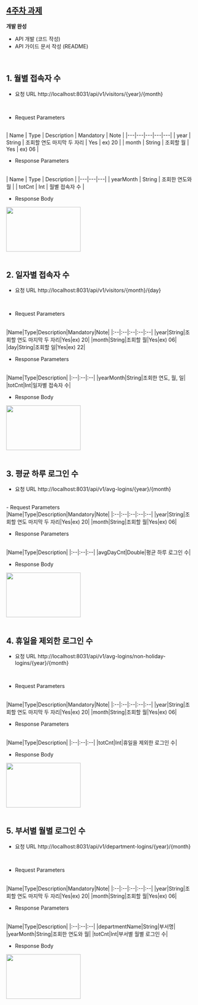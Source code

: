 ## [4주차 과제]([https://github.com/pia01190/comento-bootcamp/tree/main/3%EC%A3%BC%EC%B0%A8_%EA%B3%BC%EC%A0%9C](https://github.com/pia01190/comento-bootcamp/tree/main/4%EC%A3%BC%EC%B0%A8_%EA%B3%BC%EC%A0%9C))
**개발 완성**
- API 개발 (코드 작성)
- API 가이드 문서 작성 (README)

<br>

## 1. 월별 접속자 수
- 요청 URL
http://localhost:8031/api/v1/visitors/{year}/{month}
<br>

- Request Parameters
<br>
| Name | Type | Description | Mandatory | Note |
|---|---|---|---|---|
| year | String | 조회할 연도 마지막 두 자리 | Yes | ex) 20 |
| month | String | 조회할 월 | Yes | ex) 06 |
<br>

- Response Parameters
<br>
| Name | Type | Description |
|---|---|---|
| yearMonth | String | 조회한 연도와 월 |
| totCnt | Int | 월별 접속자 수 |
<br>

- Response Body
<img src="https://github.com/user-attachments/assets/affff0bf-034b-43e1-b9ef-b20a971311a0" width="200" height="120"/>

<br>
<br>

## 2. 일자별 접속자 수
- 요청 URL
http://localhost:8031/api/v1/visitors/{month}/{day}
<br>

- Request Parameters
<br>
|Name|Type|Description|Mandatory|Note|
|:--|:--|:--|:--|:--|
|year|String|조회할 연도 마지막 두 자리|Yes|ex) 20|
|month|String|조회할 월|Yes|ex) 06|
|day|String|조회할 일|Yes|ex) 22|
<br>

- Response Parameters
<br>
|Name|Type|Description|
|:--|:--|:--|
|yearMonth|String|조회한 연도, 월, 일|
|totCnt|Int|일자별 접속자 수|
<br>

- Response Body
<img src="https://github.com/user-attachments/assets/d4caf8de-ecd9-409b-8909-8330f65eafcf" width="200" height="120"/>

<br>
<br>

## 3. 평균 하루 로그인 수
- 요청 URL
http://localhost:8031/api/v1/avg-logins/{year}/{month}
<br>
- Request Parameters
<br>
|Name|Type|Description|Mandatory|Note|
|:--|:--|:--|:--|:--|
|year|String|조회할 연도 마지막 두 자리|Yes|ex) 20|
|month|String|조회할 월|Yes|ex) 06|
<br>

- Response Parameters
<br>
|Name|Type|Description|
|:--|:--|:--|
|avgDayCnt|Double|평균 하루 로그인 수|
<br>

- Response Body
<img src="https://github.com/user-attachments/assets/1210ae05-b820-4927-8ff2-4d49e4b9fee0" width="200" height="120"/>

<br>
<br>

## 4. 휴일을 제외한 로그인 수
- 요청 URL
http://localhost:8031/api/v1/avg-logins/non-holiday-logins/{year}/{month}
<br>

- Request Parameters
<br>
|Name|Type|Description|Mandatory|Note|
|:--|:--|:--|:--|:--|
|year|String|조회할 연도 마지막 두 자리|Yes|ex) 20|
|month|String|조회할 월|Yes|ex) 06|
<br>

- Response Parameters
<br>
|Name|Type|Description|
|:--|:--|:--|
|totCnt|Int|휴일을 제외한 로그인 수|
<br>

- Response Body
<img src="https://github.com/user-attachments/assets/869139a5-dbbf-4899-bb5b-f842f3442dd9" width="200" height="120"/>

<br>
<br>

## 5. 부서별 월별 로그인 수
- 요청 URL
http://localhost:8031/api/v1/department-logins/{year}/{month}
<br>

- Request Parameters
<br>
|Name|Type|Description|Mandatory|Note|
|:--|:--|:--|:--|:--|
|year|String|조회할 연도 마지막 두 자리|Yes|ex) 20|
|month|String|조회할 월|Yes|ex) 06|
<br>

- Response Parameters
<br>
|Name|Type|Description|
|:--|:--|:--|
|departmentName|String|부서명|
|yearMonth|String|조회한 연도와 월|
|totCnt|Int|부서별 월별 로그인 수|
<br>

- Response Body
<img src="https://github.com/user-attachments/assets/affff0bf-034b-43e1-b9ef-b20a971311a0" width="200" height="120"/>
